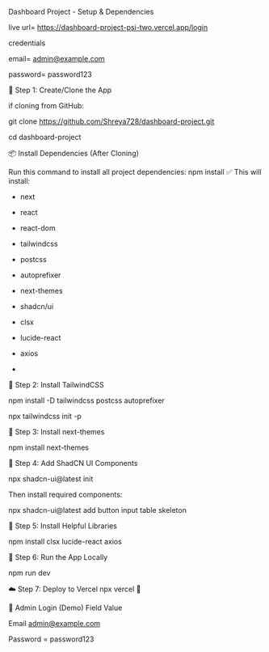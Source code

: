 Dashboard Project - Setup & Dependencies

live url= https://dashboard-project-psi-two.vercel.app/login

credentials

email= admin@example.com

password= password123

🧰 Step 1: Create/Clone the App

 if cloning from GitHub:
 
git clone https://github.com/Shreya728/dashboard-project.git

cd dashboard-project

📦 Install Dependencies (After Cloning)

Run this command to install all project dependencies:
npm install
✅ This will install:
- next
- react
- react-dom
- tailwindcss
- postcss
- autoprefixer
- next-themes
- shadcn/ui
- clsx
- lucide-react
- axios

- 
🎨 Step 2: Install TailwindCSS

npm install -D tailwindcss postcss autoprefixer

npx tailwindcss init -p


🌙 Step 3: Install next-themes

npm install next-themes


💅 Step 4: Add ShadCN UI Components

npx shadcn-ui@latest init

Then install required components:

npx shadcn-ui@latest add button input table skeleton 


🧩 Step 5: Install Helpful Libraries

npm install clsx lucide-react axios

🏁 Step 6: Run the App Locally

npm run dev

☁️ Step 7: Deploy to Vercel
npx vercel
📁 

🔑 Admin Login (Demo)
Field	Value

Email	admin@example.com

Password = password123
